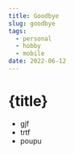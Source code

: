 ```yaml
---
title: Goodbye
slug: goodbye
tags:
  - personal
  - hobby
  - mobile
date: 2022-06-12
---
```


# {title}

- gjf
- trtf
- poupu